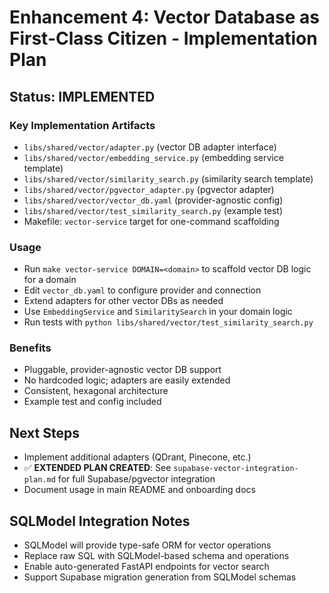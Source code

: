 # Enhancement 4: Vector Database as First-Class Citizen - Implementation Plan

## Status: IMPLEMENTED

### Key Implementation Artifacts
- `libs/shared/vector/adapter.py` (vector DB adapter interface)
- `libs/shared/vector/embedding_service.py` (embedding service template)
- `libs/shared/vector/similarity_search.py` (similarity search template)
- `libs/shared/vector/pgvector_adapter.py` (pgvector adapter)
- `libs/shared/vector/vector_db.yaml` (provider-agnostic config)
- `libs/shared/vector/test_similarity_search.py` (example test)
- Makefile: `vector-service` target for one-command scaffolding

### Usage
- Run `make vector-service DOMAIN=<domain>` to scaffold vector DB logic for a domain
- Edit `vector_db.yaml` to configure provider and connection
- Extend adapters for other vector DBs as needed
- Use `EmbeddingService` and `SimilaritySearch` in your domain logic
- Run tests with `python libs/shared/vector/test_similarity_search.py`

### Benefits
- Pluggable, provider-agnostic vector DB support
- No hardcoded logic; adapters are easily extended
- Consistent, hexagonal architecture
- Example test and config included

## Next Steps
- Implement additional adapters (QDrant, Pinecone, etc.)
- ✅ **EXTENDED PLAN CREATED**: See `supabase-vector-integration-plan.md` for full Supabase/pgvector integration
- Document usage in main README and onboarding docs

## SQLModel Integration Notes
- SQLModel will provide type-safe ORM for vector operations
- Replace raw SQL with SQLModel-based schema and operations
- Enable auto-generated FastAPI endpoints for vector search
- Support Supabase migration generation from SQLModel schemas
